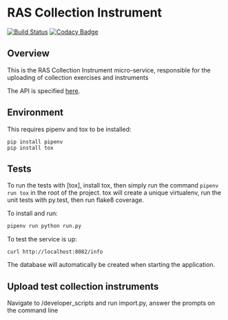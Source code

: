 # RAS Collection Instrument

[![Build Status](https://travis-ci.org/ONSdigital/ras-collection-instrument.svg?branch=master)](https://travis-ci.org/ONSdigital/ras-collection-instrument) [![Codacy Badge](https://api.codacy.com/project/badge/Grade/e4cee89df456488c95c26c10a07e4f97)](https://www.codacy.com/app/ONSDigital/ras-collection-instrument?utm_source=github.com&amp;utm_medium=referral&amp;utm_content=ONSdigital/ras-collection-instrument&amp;utm_campaign=Badge_Grade)

## Overview
This is the RAS Collection Instrument micro-service, responsible for the uploading of collection exercises and instruments

The API is specified [here](./API.md).

## Environment
This requires pipenv and tox to be installed:
```
pip install pipenv
pip install tox
```

## Tests
To run the tests with [tox], install tox, then simply run the command `pipenv run tox` in the root of the project.
tox will create a unique virtualenv, run the unit tests with py.test, then run flake8 coverage.

To install and run:
``` bash
pipenv run python run.py
```

To test the service is up:

```
curl http://localhost:8082/info
```

The database will automatically be created when starting the application.

## Upload test collection instruments
Navigate to /developer_scripts and run import.py, answer the prompts on the command line


